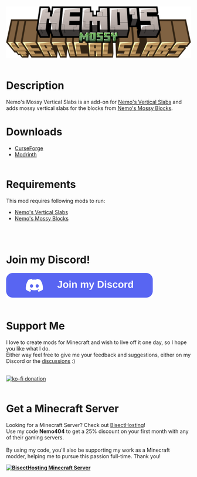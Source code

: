 ![Nemo's Vertical Slabs](https://github.com/NemoNotFound/NemoNotFound/blob/master/resources/minecraft_projects/titles/png/nemos_mossy_vertical_slabs.png?raw=true)
<br><br>

# Description
Nemo's Mossy Vertical Slabs is an add-on for [Nemo's Vertical Slabs](https://curseforge.com/minecraft/mc-mods/nemos-vertical-slabs) and adds mossy vertical slabs for the blocks from [Nemo's Mossy Blocks](https://curseforge.com/minecraft/mc-mods/nemos-mossy-blocks). <br>

# Downloads
- [CurseForge](https://curseforge.com/minecraft/mc-mods/nemos-mossy-vertical-slabs)
- [Modrinth](https://modrinth.com/mod/nemos-mossy-vertical-slabs)
  <br>
  <br>

# Requirements
This mod requires following mods to run:
- [Nemo's Vertical Slabs](https://curseforge.com/minecraft/mc-mods/nemos-vertical-slabs)
- [Nemo's Mossy Blocks](https://curseforge.com/minecraft/mc-mods/nemos-mossy-blocks)
<br>
<br>

# Join my Discord!
[![Join my Discord](https://github.com/NemoNotFound/NemoNotFound/blob/master/resources/svg/join_discord_button.svg?raw=true)](https://discord.com/invite/yxs9dga)
<br>
<br>

# Support Me
I love to create mods for Minecraft and wish to live off it one day, so I hope you like what I do. <br>
Either way feel free to give me your feedback and suggestions, either on my Discord or the [discussions](https://github.com/NemoNotFound/NemosMossyVerticalSlabs/discussions/) :)
<br><br>

[![ko-fi donation](https://ko-fi.com/img/githubbutton_sm.svg)](https://ko-fi.com/nemonotfound)
<br>
<br>

# Get a Minecraft Server
Looking for a Minecraft Server? Check out [BisectHosting](https://bisecthosting.com/Nemo404)! <br>
Use my code **Nemo404** to get a 25% discount on your first month with any of their gaming servers. <br><br>
By using my code, you'll also be supporting my work as a Minecraft modder, helping me to pursue this passion full-time. Thank you!

[**![BisectHosting Minecraft Server](https://www.bisecthosting.com/partners/custom-banners/e6d95b5e-b7fb-47eb-ad78-4dc6071a6171.png)**](https://bisecthosting.com/Nemo404)